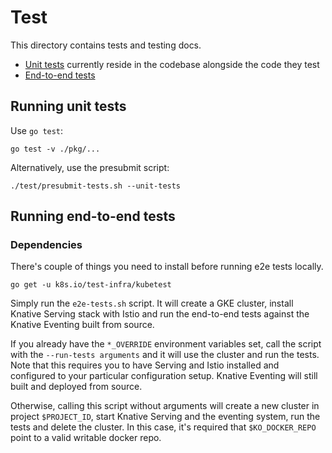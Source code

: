 # Test

This directory contains tests and testing docs.

* [Unit tests](#running-unit-tests) currently reside in the codebase alongside the code they test
* [End-to-end tests](#running-end-to-end-tests)


## Running unit tests

Use `go test`:

```shell
go test -v ./pkg/...
```

Alternatively, use the presubmit script:

```shell
./test/presubmit-tests.sh --unit-tests
``` 

## Running end-to-end tests

### Dependencies

There's couple of things you need to install before running e2e tests locally.

```shell
go get -u k8s.io/test-infra/kubetest
```

Simply run the `e2e-tests.sh` script. It will create a GKE cluster, install Knative Serving
stack with Istio and run the end-to-end tests against the Knative Eventing built from source.

If you already have the `*_OVERRIDE` environment variables set, call
the script with the `--run-tests arguments` and it will use the cluster
and run the tests. Note that this requires you to have Serving and Istio
installed and configured to your particular configuration setup. Knative Eventing will
still built and deployed from source.

Otherwise, calling this script without arguments will create a new cluster in
project `$PROJECT_ID`, start Knative Serving and the eventing system, run the
tests and delete the cluster. In this case, it's required that `$KO_DOCKER_REPO`
point to a valid writable docker repo.
